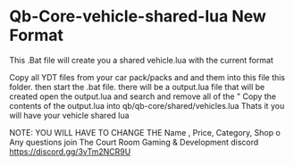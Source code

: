 # Qb-Core-vehicle-shared-lua New Format
This .Bat file will create you a shared vehicle.lua with the current format 

Copy all YDT files from your car pack/packs and and them into this file this folder. then start the .bat file. there will be a output.lua file that will be created
open the output.lua and search and remove all of the " 
Copy the contents of the output.lua into qb/qb-core/shared/vehicles.lua 
Thats it you will have your vehicle shared lua 

NOTE: YOU WILL HAVE TO CHANGE THE Name , Price, Category, Shop 
o
Any questions join The Court Room Gaming & Development  discord https://discord.gg/3vTm2NCR9U
